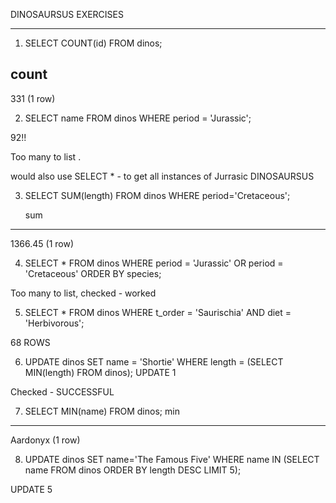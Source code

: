 DINOSAURSUS EXERCISES
*********************

1. SELECT COUNT(id) FROM dinos;

 count
-------
   331
(1 row)

2. SELECT name FROM dinos WHERE period = 'Jurassic';

92!!

Too many to list .

would also use SELECT * - to get all instances of Jurrasic DINOSAURSUS

3. SELECT SUM(length) FROM dinos WHERE period='Cretaceous';

   sum   
---------
 1366.45
(1 row)

4. SELECT * FROM dinos WHERE period = 'Jurassic' OR period = 'Cretaceous' ORDER BY species;

Too many to list, checked - worked

5. SELECT * FROM dinos WHERE t_order = 'Saurischia' AND diet = 'Herbivorous';

68 ROWS

6. UPDATE dinos SET name = 'Shortie' WHERE length = (SELECT MIN(length) FROM dinos);
UPDATE 1

Checked - SUCCESSFUL

7. SELECT MIN(name) FROM dinos;
   min    
----------
 Aardonyx
(1 row)

8. UPDATE dinos SET name='The Famous Five' WHERE name IN (SELECT name FROM dinos ORDER BY length DESC LIMIT 5);

UPDATE 5
